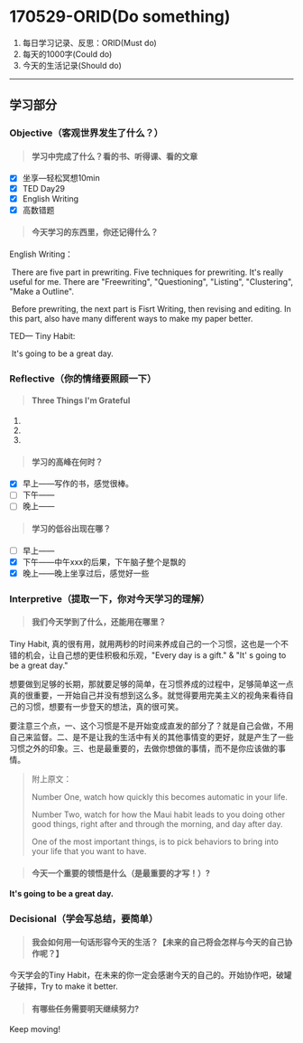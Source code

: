 # 170529-ORID(Do something)

1. 每日学习记录、反思：ORID(Must do)
2. 每天的1000字(Could do)
3. 今天的生活记录(Should do)

------

## 学习部分

### Objective（客观世界发生了什么？）

> #### 学习中完成了什么？看的书、听得课、看的文章

- [x] 坐享—轻松冥想10min
- [x] TED Day29
- [x] English Writing
- [x] 高数错题

> #### 今天学习的东西里，你还记得什么？

English Writing：

​	There are five part in prewriting. Five techniques for prewriting. It's really useful for me. There are "Freewriting", "Questioning", "Listing", "Clustering", "Make a Outline". 

​	Before prewriting, the next part is Fisrt Writing, then revising and editing. In this part, also have many different ways to make my paper better. 

TED— Tiny Habit:

​	It's going to be a great day.

### Reflective（你的情绪要照顾一下）

> #### Three Things I'm Grateful

1. ​
2. ​
3. ​

> #### 学习的高峰在何时？

- [x] 早上——写作的书，感觉很棒。
- [ ] 下午——
- [ ] 晚上——

> #### 学习的低谷出现在哪？

- [ ] 早上——
- [x] 下午——中午xxx的后果，下午脑子整个是飘的
- [x] 晚上——晚上坐享过后，感觉好一些

### Interpretive（提取一下，你对今天学习的理解）

> #### 我们今天学到了什么，还能用在哪里？

Tiny Habit, 真的很有用，就用两秒的时间来养成自己的一个习惯，这也是一个不错的机会，让自己想的更佳积极和乐观，"Every day is a gift." & "It' s going to be a great day."

想要做到足够的长期，那就要足够的简单，在习惯养成的过程中，足够简单这一点真的很重要，一开始自己并没有想到这么多。就觉得要用完美主义的视角来看待自己的习惯，想要有一步登天的想法，真的很可笑。

要注意三个点，一、这个习惯是不是开始变成直发的部分了？就是自己会做，不用自己来监督。二、是不是让我的生活中有关的其他事情变的更好，就是产生了一些习惯之外的印象。三、也是最重要的，去做你想做的事情，而不是你应该做的事情。

> 附上原文：
>
> Number One, watch how quickly this becomes automatic in your life.
>
> Number Two, watch for how the Maui habit leads to you doing other good things, right after and through the morning, and day after day.
>
> One of the most important things, is to pick behaviors to bring into your life that you want to have.



> #### 今天一个重要的领悟是什么（是最重要的才写！）?

**It's going to be a great day.**

### Decisional（学会写总结，要简单）

> #### 我会如何用一句话形容今天的生活？【未来的自己将会怎样与今天的自己协作呢？】

今天学会的Tiny Habit，在未来的你一定会感谢今天的自己的。开始协作吧，破罐子破摔，Try to make it better.

> #### 有哪些任务需要明天继续努力?

Keep moving!
